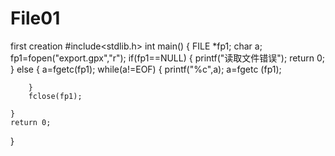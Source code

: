 # File01
first creation
#include<stdlib.h>
int main()
{
	FILE *fp1;
	char a;
	fp1=fopen("export.gpx","r");
	if(fp1==NULL)
	{
		printf("读取文件错误");
		return 0;
	}
	else
	{
		a=fgetc(fp1);
		while(a!=EOF)
		{
			printf("%c",a);
			a=fgetc
			(fp1);
			
		}
		fclose(fp1);
		
	}
	return 0;
}
